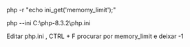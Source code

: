 php -r "echo ini_get('memomy_limit');"

php --ini
C:\php-8.3.2\php.ini

Editar php.ini , CTRL + F procurar por memory_limit e deixar -1